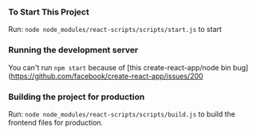 ### To Start This Project 

Run: `node node_modules/react-scripts/scripts/start.js` to start


### Running the development server
You can't run `npm start` because of [this create-react-app/node bin bug](https://github.com/facebook/create-react-app/issues/200


### Building the project for production
Run: `node node_modules/react-scripts/scripts/build.js` to build the frontend files 
for production. 